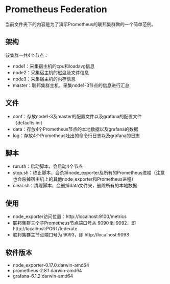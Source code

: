 Prometheus Federation
=====================

当前文件夹下的内容是为了演示Prometheus的联邦集群做的一个简单范例。

## 架构
该集群一共4个节点：

* node1：采集宿主机的cpu和loadavg信息
* node2：采集宿主机的磁盘及文件信息
* node3：采集宿主机的内存信息
* master：联邦集群主机，采集node1-3节点的信息进行汇总

## 文件
* conf：存放node1-3及master的配置文件以及grafana的配置文件（defaults.ini）
* data：存放4个Prometheus节点的本地数据以及grafana的数据
* log：存放4个Prometheus吐出的命令行日志以及grafana的日志

## 脚本
* run.sh：启动脚本，会启动4个节点
* stop.sh：终止脚本，会杀掉node_exporter及所有的Prometheus进程（注意也会杀掉宿主机上的其他node_exporter和Prometheus进程）
* clear.sh：清理脚本，会删掉data文件夹，删除所有的本地数据

## 使用
* node_exporter访问位置：http://localhost:9100/metrics
* 联邦集群三个子Prometheus节点端口号从 9090 到 9092，即 http://localhost:PORT/federate
* 联邦集群主节点端口号为 9093，即 http://localhost:9093

## 软件版本
* node_exporter-0.17.0.darwin-amd64
* prometheus-2.8.1.darwin-amd64
* grafana-6.1.2.darwin-amd64